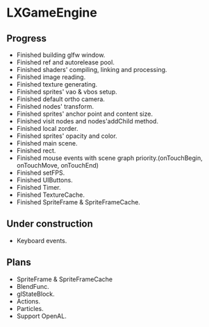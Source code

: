 # LXGameEngine

## Progress
- Finished building glfw window.
- Finished ref and autorelease pool.
- Finished shaders' compiling, linking and processing.
- Finished image reading.
- Finished texture generating.
- Finished sprites' vao & vbos setup.
- Finished default ortho camera.
- Finished nodes' transform.
- Finished sprites' anchor point and content size.
- Finished visit nodes and nodes'addChild method.
- Finished local zorder.
- Finished sprites' opacity and color.
- Finished main scene.
- Finished rect.
- Finished mouse events with scene graph priority.(onTouchBegin, onTouchMove, onTouchEnd)
- Finished setFPS.
- Finished UIButtons.
- Finished Timer.
- Finished TextureCache.
- Finished SpriteFrame & SpriteFrameCache.

## Under construction
- Keyboard events.

## Plans
- SpriteFrame & SpriteFrameCache
- BlendFunc.
- glStateBlock.
- Actions.
- Particles.
- Support OpenAL.
